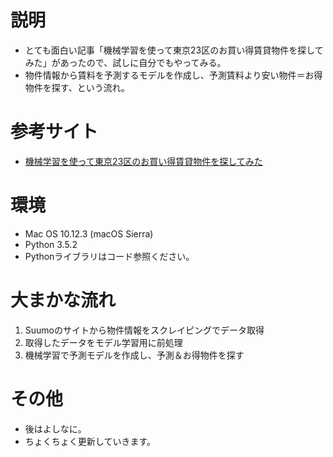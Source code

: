 # 説明
- とても面白い記事「機械学習を使って東京23区のお買い得賃貸物件を探してみた」があったので、試しに自分でもやってみる。
- 物件情報から賃料を予測するモデルを作成し、予測賃料より安い物件＝お得物件を探す、という流れ。

# 参考サイト
- [機械学習を使って東京23区のお買い得賃貸物件を探してみた](http://www.analyze-world.com/entry/2017/11/09/061023)

# 環境
- Mac OS 10.12.3 (macOS Sierra)
- Python 3.5.2
- Pythonライブラリはコード参照ください。

# 大まかな流れ
1. Suumoのサイトから物件情報をスクレイピングでデータ取得
2. 取得したデータをモデル学習用に前処理
3. 機械学習で予測モデルを作成し、予測＆お得物件を探す

# その他
- 後はよしなに。
- ちょくちょく更新していきます。
